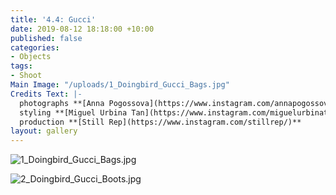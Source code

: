 ```yaml
---
title: '4.4: Gucci'
date: 2019-08-12 18:18:00 +10:00
published: false
categories:
- Objects
tags:
- Shoot
Main Image: "/uploads/1_Doingbird_Gucci_Bags.jpg"
Credits Text: |-
  photographs **[Anna Pogossova](https://www.instagram.com/annapogossova/)** at **[B&A](https://www.instagram.com/barepsau/)**
  styling **[Miguel Urbina Tan](https://www.instagram.com/miguelurbinatan/)**
  production **[Still Rep](https://www.instagram.com/stillrep/)**
layout: gallery
---
```


![1_Doingbird_Gucci_Bags.jpg](/uploads/1_Doingbird_Gucci_Bags.jpg)

![2_Doingbird_Gucci_Boots.jpg](/uploads/2_Doingbird_Gucci_Boots.jpg)